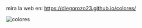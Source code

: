mira la web en: https://diegorozo23.github.io/colores/

![colores](https://user-images.githubusercontent.com/114208758/221449411-413c18db-0aa6-412e-a4e7-59e210c1c65f.PNG)
